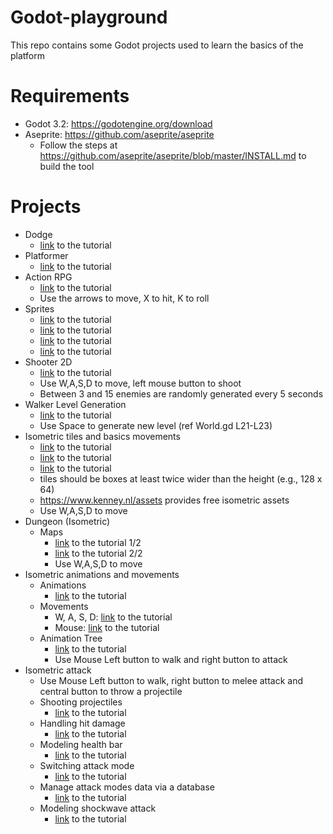# Godot-playground

This repo contains some Godot projects used to learn the basics of the platform 

# Requirements

- Godot 3.2: https://godotengine.org/download
- Aseprite: https://github.com/aseprite/aseprite
  - Follow the steps at https://github.com/aseprite/aseprite/blob/master/INSTALL.md to build the tool


# Projects

- Dodge
  - [link](https://docs.godotengine.org/es/stable/getting_started/step_by_step/your_first_game.html) to the tutorial
- Platformer
  - [link](https://www.youtube.com/watch?v=Mc13Z2gboEk) to the tutorial
- Action RPG
  - [link](https://www.youtube.com/playlist?list=PL9FzW-m48fn2SlrW0KoLT4n5egNdX-W9a) to the tutorial
  - Use the arrows to move, X to hit, K to roll
- Sprites
  - [link](https://www.youtube.com/watch?v=y6Igao5Uvu8) to the tutorial
  - [link](https://www.youtube.com/watch?v=zqOv4wyKOQw&ab_channel=TutsByKai) to the tutorial
  - [link](https://www.youtube.com/watch?v=7HItay-6ovc) to the tutorial
  - [link](https://youtu.be/ty-RxDy9_SQ) to the tutorial
- Shooter 2D
  - [link](https://www.youtube.com/watch?v=HycyFNQfqI0) to the tutorial
  - Use W,A,S,D to move, left mouse button to shoot
  - Between 3 and 15 enemies are randomly generated every 5 seconds
- Walker Level Generation
  - [link](https://www.youtube.com/watch?v=2nk6bJBTtlA) to the tutorial
  - Use Space to generate new level (ref World.gd L21-L23)
- Isometric tiles and basics movements
  - [link](https://www.youtube.com/watch?v=7HItay-6ovc) to the tutorial
  - [link](https://www.youtube.com/watch?v=QgzQu_8mq3s) to the tutorial
  - [link](https://www.youtube.com/watch?v=KvSjJ-kdGio) to the tutorial
  - tiles should be boxes at least twice wider than the height (e.g., 128 x 64)
  - https://www.kenney.nl/assets provides free isometric assets
  - Use W,A,S,D to move
- Dungeon (Isometric)
  - Maps
  	- [link](https://youtu.be/jK7ebPIq1Ho) to the tutorial 1/2
  	- [link](https://youtu.be/SteMRdOYrds) to the tutorial 2/2
  	- Use W,A,S,D to move
- Isometric animations and movements
	- Animations
		- [link](https://youtu.be/Y744H67BfbQ) to the tutorial
	- Movements
		- W, A, S, D: [link](https://youtu.be/SUZpVd18IMM) to the tutorial
		- Mouse: [link](https://youtu.be/05OixHPbxNA) to the tutorial
	- Animation Tree
		- [link](https://youtu.be/KAZX4qfD06E) to the tutorial
		- Use Mouse Left button to walk and right button to attack
- Isometric attack
	- Use Mouse Left button to walk, right button to melee attack and central button to throw a projectile
   	- Shooting projectiles
   		- [link](https://youtu.be/isA7P9ulBwE) to the tutorial
   	- Handling hit damage
   		- [link](https://youtu.be/hf_Ce8FdMGM) to the tutorial
   	- Modeling health bar
   		- [link](https://youtu.be/h5slNt__Tt8) to the tutorial
   	- Switching attack mode
   		- [link](https://youtu.be/58PHsZI_KOo) to the tutorial
   	- Manage attack modes data via a database
   		- [link](https://youtu.be/Pc0mooBdhy8) to the tutorial
    - Modeling shockwave attack
    	- [link](https://youtu.be/PLgTuUzOxYM) to the tutorial